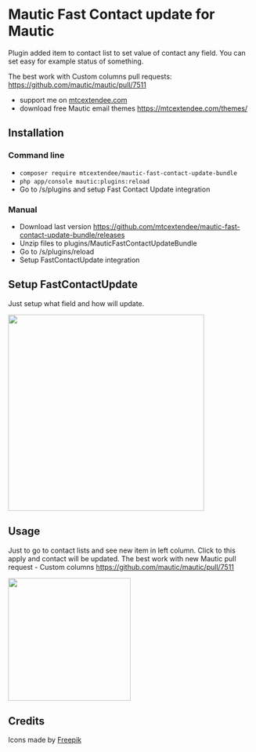 # Mautic Fast Contact update for Mautic

Plugin added item to contact list to set value of contact any field. You can set easy for example status of something.

The best work with Custom columns pull requests: https://github.com/mautic/mautic/pull/7511

- support me on <a href="https://mtcextendee.com">mtcextendee.com</a>
- download free Mautic email themes https://mtcextendee.com/themes/

## Installation

### Command line
- `composer require mtcextendee/mautic-fast-contact-update-bundle`
- `php app/console mautic:plugins:reload`
- Go to /s/plugins and setup Fast Contact Update integration

### Manual 
- Download last version https://github.com/mtcextendee/mautic-fast-contact-update-bundle/releases
- Unzip files to plugins/MauticFastContactUpdateBundle
- Go to /s/plugins/reload
- Setup FastContactUpdate integration

## Setup FastContactUpdate

Just setup what field and how will update.

<img src="https://user-images.githubusercontent.com/462477/57691567-d67ed200-7644-11e9-9a10-4e5072be38fd.png" width="400px">

## Usage

Just to go to contact lists and see new item in left column. Click to this apply and contact will be updated. The best work with new Mautic pull  request - Custom columns https://github.com/mautic/mautic/pull/7511 

<img src="https://user-images.githubusercontent.com/462477/57691635-08903400-7645-11e9-87c8-eadb8b3a7024.png" width="250px">

## Credits

Icons made by <a href="https://www.flaticon.com/authors/freepik" title="Freepik">Freepik</a>
